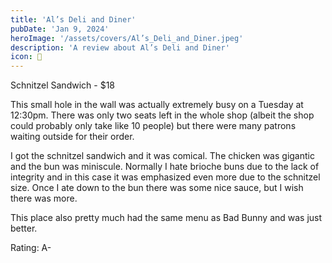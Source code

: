 ```yaml
---
title: 'Al’s Deli and Diner'
pubDate: 'Jan 9, 2024'
heroImage: '/assets/covers/Al’s_Deli_and_Diner.jpeg'
description: 'A review about Al’s Deli and Diner'
icon: 🍔
---
```


Schnitzel Sandwich - $18

This small hole in the wall was actually extremely busy on a Tuesday at 12:30pm. There was only two seats left in the whole shop (albeit the shop could probably only take like 10 people) but there were many patrons waiting outside for their order. 

I got the schnitzel sandwich and it was comical. The chicken was gigantic and the bun was miniscule. Normally I hate brioche buns due to the lack of integrity and in this case it was emphasized even more due to the schnitzel size. Once I ate down to the bun there was some nice sauce, but I wish there was more.

This place also pretty much had the same menu as Bad Bunny and was just better.

Rating: A-
